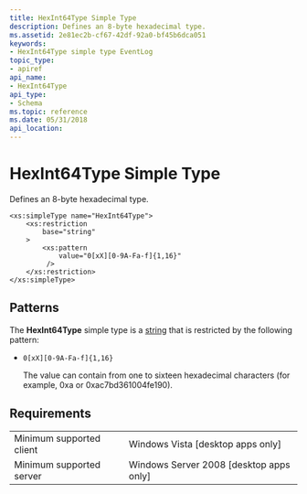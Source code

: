 ```yaml
---
title: HexInt64Type Simple Type
description: Defines an 8-byte hexadecimal type.
ms.assetid: 2e81ec2b-cf67-42df-92a0-bf45b6dca051
keywords:
- HexInt64Type simple type EventLog
topic_type:
- apiref
api_name:
- HexInt64Type
api_type:
- Schema
ms.topic: reference
ms.date: 05/31/2018
api_location: 
---
```


# HexInt64Type Simple Type

Defines an 8-byte hexadecimal type.

``` syntax
<xs:simpleType name="HexInt64Type">
    <xs:restriction
        base="string"
    >
        <xs:pattern
            value="0[xX][0-9A-Fa-f]{1,16}"
         />
    </xs:restriction>
</xs:simpleType>
```

## Patterns

The **HexInt64Type** simple type is a [string](/dotnet/api/system.string) that is restricted by the following pattern:

-   `0[xX][0-9A-Fa-f]{1,16}`

    The value can contain from one to sixteen hexadecimal characters (for example, 0xa or 0xac7bd361004fe190).

## Requirements



|                                     |                                                      |
|-------------------------------------|------------------------------------------------------|
| Minimum supported client<br/> | Windows Vista \[desktop apps only\]<br/>       |
| Minimum supported server<br/> | Windows Server 2008 \[desktop apps only\]<br/> |



 

